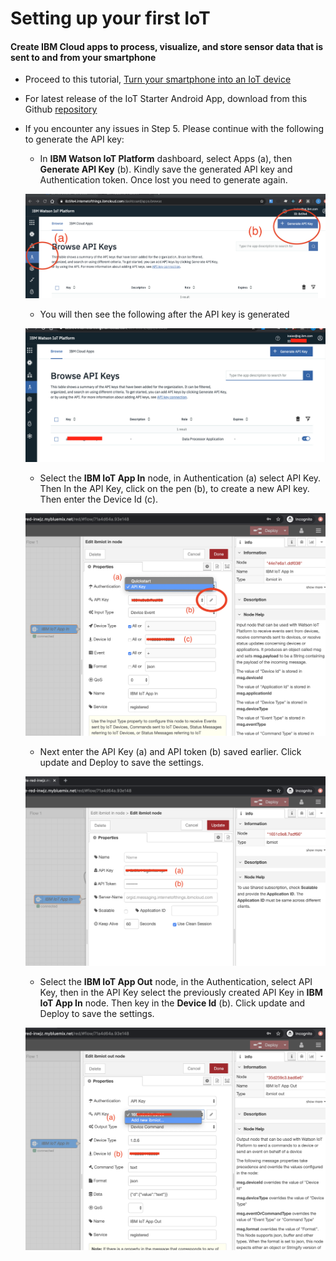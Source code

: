 # Setting up your first IoT

#### Create IBM Cloud apps to process, visualize, and store sensor data that is sent to and from your smartphone

* Proceed to this tutorial, [Turn your smartphone into an IoT device](https://developer.ibm.com/technologies/iot/tutorials/iot-mobile-phone-iot-device-bluemix-apps-trs/)

* For latest release of the IoT Starter Android App, download from this Github [repository](https://github.com/IraAngeles-IBM/iot-starter-for-android/releases)

* If you encounter any issues in Step 5. Please continue with the following to generate the API key:

    * In **IBM Watson IoT Platform** dashboard, select Apps (a), then **Generate API Key** (b). Kindly save the generated API key and Authentication token.  Once lost you need to generate again.

    ![Generate API key](images/iotf_apps_api.png)

    * You will then see the following after the API key is generated

    ![browse API keys](images/browse_api_key.png)

    * Select the **IBM IoT App In** node, in Authentication (a) select API Key. Then In the API Key, click on the pen (b), to create a new API key.  Then enter the Device Id (c).

    ![iot in node](images/iotf_in.png)

    * Next enter the API Key (a) and API token (b) saved earlier. Click update and Deploy to save the settings.

    ![api key](images/api_key.png)

    * Select the **IBM IoT App Out** node, in the Authentication, select API Key, then in the API Key select the previously created API Key in **IBM IoT App In** node. Then key in the **Device Id** (b). Click update and Deploy to save the settings.

    ![iot out node](images/iotf_out.png)

